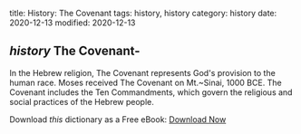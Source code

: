 title: History: The Covenant
tags: history, history
category: history
date: 2020-12-13
modified: 2020-12-13

## _history_  The Covenant-
In the Hebrew religion, The Covenant represents
God's provision to the human race.   Moses received The Covenant on
Mt.~Sinai,   1000 BCE.   The Covenant includes the Ten
Commandments, which govern the religious and social practices of the
Hebrew people.


Download *this* dictionary as a Free eBook: [Download Now]({static}static/CairnsHistoryDictionary.pdf)

